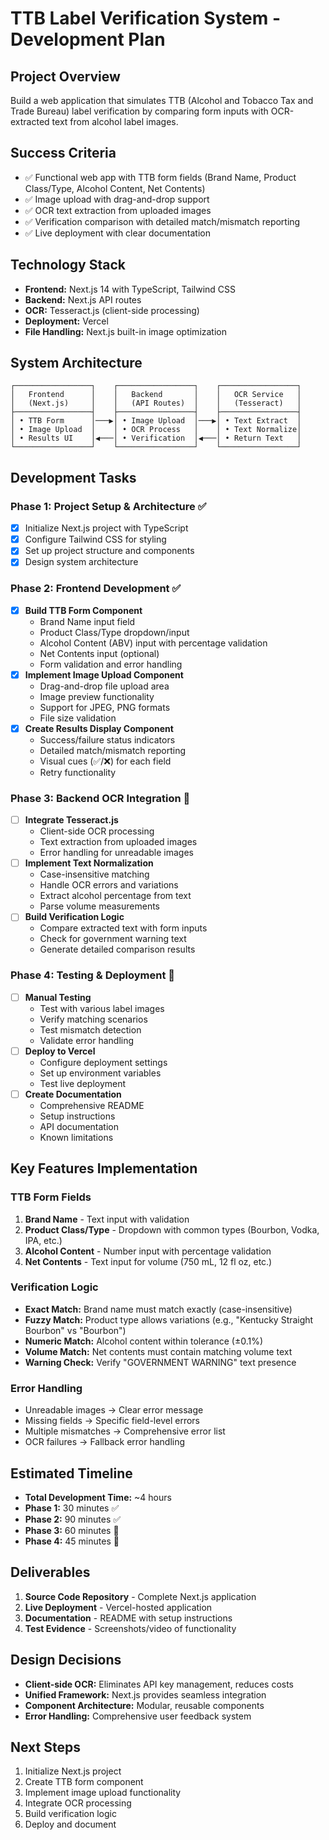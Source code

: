 # TTB Label Verification System - Development Plan

## Project Overview
Build a web application that simulates TTB (Alcohol and Tobacco Tax and Trade Bureau) label verification by comparing form inputs with OCR-extracted text from alcohol label images.

## Success Criteria
- ✅ Functional web app with TTB form fields (Brand Name, Product Class/Type, Alcohol Content, Net Contents)
- ✅ Image upload with drag-and-drop support
- ✅ OCR text extraction from uploaded images
- ✅ Verification comparison with detailed match/mismatch reporting
- ✅ Live deployment with clear documentation

## Technology Stack
- **Frontend:** Next.js 14 with TypeScript, Tailwind CSS
- **Backend:** Next.js API routes
- **OCR:** Tesseract.js (client-side processing)
- **Deployment:** Vercel
- **File Handling:** Next.js built-in image optimization

## System Architecture
```
┌─────────────────┐    ┌─────────────────┐    ┌─────────────────┐
│   Frontend      │    │   Backend       │    │   OCR Service   │
│   (Next.js)     │    │   (API Routes)  │    │   (Tesseract)   │
├─────────────────┤    ├─────────────────┤    ├─────────────────┤
│ • TTB Form      │───▶│ • Image Upload  │───▶│ • Text Extract  │
│ • Image Upload  │    │ • OCR Process   │    │ • Text Normalize│
│ • Results UI    │◀───│ • Verification  │◀───│ • Return Text   │
└─────────────────┘    └─────────────────┘    └─────────────────┘
```

## Development Tasks

### Phase 1: Project Setup & Architecture ✅
- [x] Initialize Next.js project with TypeScript
- [x] Configure Tailwind CSS for styling
- [x] Set up project structure and components
- [x] Design system architecture

### Phase 2: Frontend Development ✅
- [x] **Build TTB Form Component**
  - Brand Name input field
  - Product Class/Type dropdown/input
  - Alcohol Content (ABV) input with percentage validation
  - Net Contents input (optional)
  - Form validation and error handling
- [x] **Implement Image Upload Component**
  - Drag-and-drop file upload area
  - Image preview functionality
  - Support for JPEG, PNG formats
  - File size validation
- [x] **Create Results Display Component**
  - Success/failure status indicators
  - Detailed match/mismatch reporting
  - Visual cues (✅/❌) for each field
  - Retry functionality

### Phase 3: Backend OCR Integration 🚧
- [ ] **Integrate Tesseract.js**
  - Client-side OCR processing
  - Text extraction from uploaded images
  - Error handling for unreadable images
- [ ] **Implement Text Normalization**
  - Case-insensitive matching
  - Handle OCR errors and variations
  - Extract alcohol percentage from text
  - Parse volume measurements
- [ ] **Build Verification Logic**
  - Compare extracted text with form inputs
  - Check for government warning text
  - Generate detailed comparison results

### Phase 4: Testing & Deployment 🚧
- [ ] **Manual Testing**
  - Test with various label images
  - Verify matching scenarios
  - Test mismatch detection
  - Validate error handling
- [ ] **Deploy to Vercel**
  - Configure deployment settings
  - Set up environment variables
  - Test live deployment
- [ ] **Create Documentation**
  - Comprehensive README
  - Setup instructions
  - API documentation
  - Known limitations

## Key Features Implementation

### TTB Form Fields
1. **Brand Name** - Text input with validation
2. **Product Class/Type** - Dropdown with common types (Bourbon, Vodka, IPA, etc.)
3. **Alcohol Content** - Number input with percentage validation
4. **Net Contents** - Text input for volume (750 mL, 12 fl oz, etc.)

### Verification Logic
- **Exact Match:** Brand name must match exactly (case-insensitive)
- **Fuzzy Match:** Product type allows variations (e.g., "Kentucky Straight Bourbon" vs "Bourbon")
- **Numeric Match:** Alcohol content within tolerance (±0.1%)
- **Volume Match:** Net contents must contain matching volume text
- **Warning Check:** Verify "GOVERNMENT WARNING" text presence

### Error Handling
- Unreadable images → Clear error message
- Missing fields → Specific field-level errors
- Multiple mismatches → Comprehensive error list
- OCR failures → Fallback error handling

## Estimated Timeline
- **Total Development Time:** ~4 hours
- **Phase 1:** 30 minutes ✅
- **Phase 2:** 90 minutes ✅
- **Phase 3:** 60 minutes 🚧
- **Phase 4:** 45 minutes 🚧

## Deliverables
1. **Source Code Repository** - Complete Next.js application
2. **Live Deployment** - Vercel-hosted application
3. **Documentation** - README with setup instructions
4. **Test Evidence** - Screenshots/video of functionality

## Design Decisions
- **Client-side OCR:** Eliminates API key management, reduces costs
- **Unified Framework:** Next.js provides seamless integration
- **Component Architecture:** Modular, reusable components
- **Error Handling:** Comprehensive user feedback system

## Next Steps
1. Initialize Next.js project
2. Create TTB form component
3. Implement image upload functionality
4. Integrate OCR processing
5. Build verification logic
6. Deploy and document
